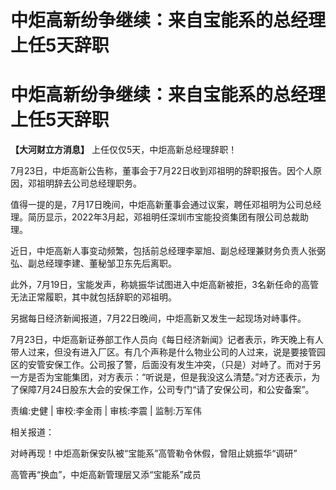 # 中炬高新纷争继续：来自宝能系的总经理上任5天辞职

# 中炬高新纷争继续：来自宝能系的总经理上任5天辞职

**【大河财立方消息】** 上任仅仅5天，中炬高新总经理辞职！

7月23日，中炬高新公告称，董事会于7月22日收到邓祖明的辞职报告。因个人原因，邓祖明辞去公司总经理职务。

值得一提的是，7月17日晚间，中炬高新董事会通过议案，聘任邓祖明为公司总经理。简历显示，2022年3月起，邓祖明任深圳市宝能投资集团有限公司总裁助理。

近日，中炬高新人事变动频繁，包括前总经理李翠旭、副总经理兼财务负责人张弼弘、副总经理李建、董秘邹卫东先后离职。

此外，7月19日，宝能发声，称姚振华试图进入中炬高新被拒，3名新任命的高管无法正常履职，其中就包括辞职的邓祖明。

另据每日经济新闻报道，7月22日晚间，中炬高新又发生一起现场对峙事件。

7月23日，中炬高新证券部工作人员向《每日经济新闻》记者表示，昨天晚上有人带人过来，但没有进入厂区。有几个声称是什么物业公司的人过来，说是要接管园区的安管安保工作。公司报了警，后面没有发生冲突，（只是）对峙了。而对于另一方是否为宝能集团，对方表示：“听说是，但是我没这么清楚。”对方还表示，为了保障7月24日股东大会的安保工作，公司专门“请了安保公司，和公安备案”。

责编:史健 | 审校:李金雨 | 审核:李震 | 监制:万军伟

相关报道：

对峙再现！中炬高新保安队被“宝能系”高管勒令休假，曾阻止姚振华“调研”

高管再“换血”，中炬高新管理层又添“宝能系”成员

